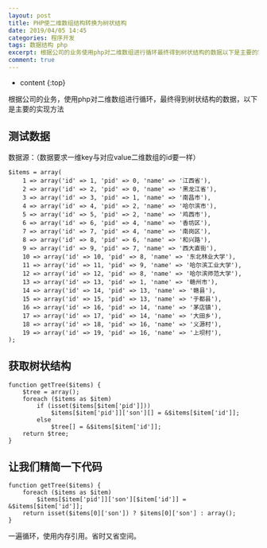 ```yaml
---
layout: post
title: PHP使二维数组结构转换为树状结构
date: 2019/04/05 14:45
categories: 程序开发
tags: 数据结构 php
excerpt: 根据公司的业务使用php对二维数组进行循环最终得到树状结构的数据以下是主要的实现方法h2测试数据h2数据源数据要求一维key与对应value二维数组的id要一样precodeclasslanguagephpitemsarray1gtarrayidgt1pidgt0namegt江西省2gtarrayidgt2pidgt0namegt黑龙江省3gtarrayidgt3pidgt1namegt南昌市4g
comment: true
---
```


* content
{:top}

根据公司的业务，使用php对二维数组进行循环，最终得到树状结构的数据，以下是主要的实现方法

## 测试数据

数据源：（数据要求一维key与对应value二维数组的id要一样）

    
    
    $items = array(
        1 => array('id' => 1, 'pid' => 0, 'name' => '江西省'),
        2 => array('id' => 2, 'pid' => 0, 'name' => '黑龙江省'),
        3 => array('id' => 3, 'pid' => 1, 'name' => '南昌市'),
        4 => array('id' => 4, 'pid' => 2, 'name' => '哈尔滨市'),
        5 => array('id' => 5, 'pid' => 2, 'name' => '鸡西市'),
        6 => array('id' => 6, 'pid' => 4, 'name' => '香坊区'),
        7 => array('id' => 7, 'pid' => 4, 'name' => '南岗区'),
        8 => array('id' => 8, 'pid' => 6, 'name' => '和兴路'),
        9 => array('id' => 9, 'pid' => 7, 'name' => '西大直街'),
        10 => array('id' => 10, 'pid' => 8, 'name' => '东北林业大学'),
        11 => array('id' => 11, 'pid' => 9, 'name' => '哈尔滨工业大学'),
        12 => array('id' => 12, 'pid' => 8, 'name' => '哈尔滨师范大学'),
        13 => array('id' => 13, 'pid' => 1, 'name' => '赣州市'),
        14 => array('id' => 14, 'pid' => 13, 'name' => '赣县'),
        15 => array('id' => 15, 'pid' => 13, 'name' => '于都县'),
        16 => array('id' => 16, 'pid' => 14, 'name' => '茅店镇'),
        17 => array('id' => 17, 'pid' => 14, 'name' => '大田乡'),
        18 => array('id' => 18, 'pid' => 16, 'name' => '义源村'),
        19 => array('id' => 19, 'pid' => 16, 'name' => '上坝村'),
    );
    

## 获取树状结构

    
    
    function getTree($items) {
        $tree = array();
        foreach ($items as $item)
            if (isset($items[$item['pid']]))
                $items[$item['pid']]['son'][] = &$items[$item['id']];
            else
                $tree[] = &$items[$item['id']];
        return $tree;
    }
    

## 让我们精简一下代码

    
    
      
    function getTree($items) {
        foreach ($items as $item)
            $items[$item['pid']]['son'][$item['id']] = &$items[$item['id']];
        return isset($items[0]['son']) ? $items[0]['son'] : array();
    }
    

一遍循环，使用内存引用。省时又省空间。


    